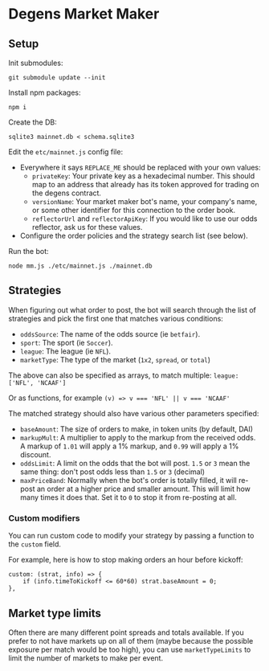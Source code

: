 # Degens Market Maker


## Setup

Init submodules:

    git submodule update --init

Install npm packages:

    npm i

Create the DB:

    sqlite3 mainnet.db < schema.sqlite3

Edit the `etc/mainnet.js` config file:

* Everywhere it says `REPLACE_ME` should be replaced with your own values:
  * `privateKey`: Your private key as a hexadecimal number. This should map to an address that already has its token approved for trading on the degens contract.
  * `versionName`: Your market maker bot's name, your company's name, or some other identifier for this connection to the order book.
  * `reflectorUrl` and `reflectorApiKey`: If you would like to use our odds reflector, ask us for these values.
* Configure the order policies and the strategy search list (see below).

Run the bot:

    node mm.js ./etc/mainnet.js ./mainnet.db


## Strategies

When figuring out what order to post, the bot will search through the list of strategies and pick the first one that matches various conditions:

* `oddsSource`: The name of the odds source (ie `betfair`).
* `sport`: The sport (ie `Soccer`).
* `league`: The league (ie `NFL`).
* `marketType`: The type of the market (`1x2`, `spread`, or `total`)

The above can also be specified as arrays, to match multiple: `league: ['NFL', 'NCAAF']`

Or as functions, for example `(v) => v === 'NFL' || v === 'NCAAF'`

The matched strategy should also have various other parameters specified:

* `baseAmount`: The size of orders to make, in token units (by default, DAI)
* `markupMult`: A multiplier to apply to the markup from the received odds. A markup of `1.01` will apply a 1% markup, and `0.99` will apply a 1% discount.
* `oddsLimit`: A limit on the odds that the bot will post. `1.5` or `3` mean the same thing: don't post odds less than `1.5` or `3` (decimal)
* `maxPriceBand`: Normally when the bot's order is totally filled, it will re-post an order at a higher price and smaller amount. This will limit how many times it does that. Set it to `0` to stop it from re-posting at all.

### Custom modifiers

You can run custom code to modify your strategy by passing a function to the `custom` field.

For example, here is how to stop making orders an hour before kickoff:

    custom: (strat, info) => {
        if (info.timeToKickoff <= 60*60) strat.baseAmount = 0;
    },


## Market type limits

Often there are many different point spreads and totals available. If you prefer to not have markets up on all of them (maybe because the possible exposure per match would be too high), you can use `marketTypeLimits` to limit the number of markets to make per event.
